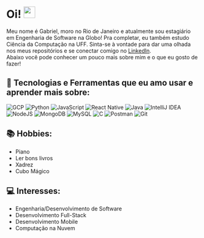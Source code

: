 # Oi! <img src="https://raw.githubusercontent.com/MartinHeinz/MartinHeinz/master/wave.gif" width="30px">

Meu nome é Gabriel, moro no Rio de Janeiro e atualmente sou estagiário em Engenharia de Software na Globo! Pra completar, eu também estudo Ciência da Computação na UFF.
Sinta-se à vontade para dar uma olhada nos meus repositórios e se conectar comigo no [LinkedIn](https://www.linkedin.com/in/gabriel-s-9121a7a7/). <br/>
Abaixo você pode conhecer um pouco mais sobre mim e o que eu gosto de fazer!

## 🔨 Tecnologias e Ferramentas que eu amo usar e aprender mais sobre:
![GCP](https://img.shields.io/badge/Cloud-GCP-informational?style=flat&logo=google-cloud&logoColor=white&color=2bbc8a)
![Python](https://img.shields.io/badge/Code-Python-informational?style=flat&logo=python&logoColor=white&color=2bbc8a)
![JavaScript](https://img.shields.io/badge/Code-JavaScript-informational?style=flat&logo=JavaScript&logoColor=white&color=2bbc8a)
![React Native](https://img.shields.io/badge/Framework-React_Native-informational?style=flat&logo=react&logoColor=white&color=2bbc8a) 
![Java](https://img.shields.io/badge/Code-Java-informational?style=flat&logo=Java&logoColor=white&color=2bbc8a)
![IntelliJ IDEA](https://img.shields.io/badge/IDE-Intellij_IDEA-informational?style=flat&logo=intellij-idea&logoColor=white&color=2bbc8a)
![NodeJS](https://img.shields.io/badge/Runtime-NodeJS-informational?style=flat&logo=node.js&logoColor=white&color=2bbc8a)
![MongoDB](https://img.shields.io/badge/DB-MongoDB-informational?style=flat&logo=mongodb&logoColor=white&color=2bbc8a)
![MySQL](https://img.shields.io/badge/DB-MySQL-informational?style=flat&logo=mysql&logoColor=white&color=2bbc8a)
![C](https://img.shields.io/badge/Code-C-informational?style=flat&logo=c&logoColor=white&color=2bbc8a)
![Postman](https://img.shields.io/badge/API-Postman-informational?style=flat&logo=postman&logoColor=white&color=2bbc8a)
![Git](https://img.shields.io/badge/VCS-Git-informational?style=flat&logo=git&logoColor=white&color=2bbc8a)

## 📚 Hobbies:
* Piano
* Ler bons livros
* Xadrez
* Cubo Mágico

## 💻 Interesses:
* Engenharia/Desenvolvimento de Software
* Desenvolvimento Full-Stack
* Desenvolvimento Mobile
* Computação na Nuvem
 

